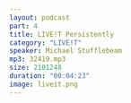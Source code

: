 ```yaml
---
layout: podcast
part: 4
title: LIVE!T Persistently
category: "LIVE!T"
speaker: Michael Stufflebeam
mp3: 32419.mp3
size: 2101248
duration: "00:04:23"
image: liveit.png
---
```


